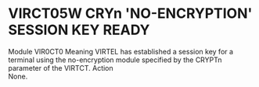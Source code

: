 # VIRCT05W CRYn 'NO-ENCRYPTION' SESSION KEY READY
Module
    VIR0CT0
Meaning
    VIRTEL has established a session key for a terminal using the no-encryption module specified by the CRYPTn parameter of the VIRTCT.
Action  
    None.
